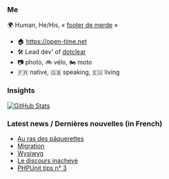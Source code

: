 ### Me

🌍 Human, He/His, « [footer de merde](https://open-time.net/post/2013/07/17/La-veritable-histoire-du-Footer-de-merde-) » 
* 🏠 https://open-time.net 
* 🛠️ Lead dev' of [dotclear](https://git.dotclear.org/dev/dotclear)
* 📷 photo, 🚲 vélo, 🏍️ moto 
* 🇫🇷 native, 🇬🇧 speaking, 🇪🇺 living

### Insights

[![GitHub Stats](https://github-readme-stats-sigma-five.vercel.app/api?username=franck-paul)](https://github.com/franck-paul)

### Latest news / Dernières nouvelles (in French)

<!-- BLOG-POST-LIST:START -->
- [Au ras des pâquerettes](https://open-time.net/post/2025/09/01/Au-ras-des-paquerettes)
- [Migration](https://open-time.net/post/2025/08/31/Migration)
- [Wysiwyg](https://open-time.net/post/2025/08/30/Wysiwyg)
- [Le discours inachevé](https://open-time.net/post/2025/08/29/Le-discours-inacheve)
- [PHPUnit tips n° 3](https://open-time.net/post/2025/08/28/PHPUnit-tips-n-3)
<!-- BLOG-POST-LIST:END -->
